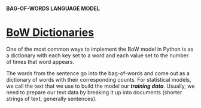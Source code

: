 #### BAG-OF-WORDS LANGUAGE MODEL
# [BoW Dictionaries](https://www.codecademy.com/paths/build-chatbots-with-python/tracks/retrieval-based-chatbots/modules/language-and-topic-modeling-chatbots/lessons/language-model-bag-of-words/exercises/bow-dictionaries)
One of the most common ways to implement the BoW model in Python is as a dictionary with each key set to a word and each value set to the number of times that word appears.

The words from the sentence go into the bag-of-words and come out as a dictionary of words with their corresponding counts. For statistical models, we call the text that we use to build the model our ***training data***. Usually, we need to prepare our text data by breaking it up into documents (shorter strings of text, generally sentences).
